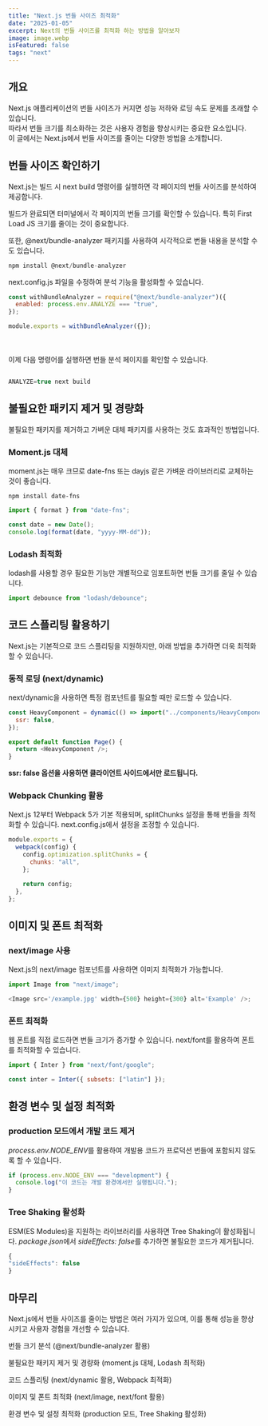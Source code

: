 ```yaml
---
title: "Next.js 번들 사이즈 최적화"
date: "2025-01-05"
excerpt: Next의 번들 사이즈를 최적화 하는 방법을 알아보자
image: image.webp
isFeatured: false
tags: "next"
---
```


## 개요

Next.js 애플리케이션의 번들 사이즈가 커지면 성능 저하와 로딩 속도 문제를 초래할 수 있습니다. \
따라서 번들 크기를 최소화하는 것은 사용자 경험을 향상시키는 중요한 요소입니다. \
이 글에서는 Next.js에서 번들 사이즈를 줄이는 다양한 방법을 소개합니다.

## 번들 사이즈 확인하기

Next.js는 빌드 시 next build 명령어를 실행하면 각 페이지의 번들 사이즈를 분석하여 제공합니다.

빌드가 완료되면 터미널에서 각 페이지의 번들 크기를 확인할 수 있습니다. 특히 First Load JS 크기를 줄이는 것이 중요합니다.

또한, @next/bundle-analyzer 패키지를 사용하여 시각적으로 번들 내용을 분석할 수도 있습니다.

```js
npm install @next/bundle-analyzer
```

next.config.js 파일을 수정하여 분석 기능을 활성화할 수 있습니다.

```js
const withBundleAnalyzer = require("@next/bundle-analyzer")({
  enabled: process.env.ANALYZE === "true",
});

module.exports = withBundleAnalyzer({});
```

\
\
이제 다음 명령어를 실행하면 번들 분석 페이지를 확인할 수 있습니다.

```js

ANALYZE=true next build
```

## 불필요한 패키지 제거 및 경량화

불필요한 패키지를 제거하고 가벼운 대체 패키지를 사용하는 것도 효과적인 방법입니다.

### Moment.js 대체

moment.js는 매우 크므로 date-fns 또는 dayjs 같은 가벼운 라이브러리로 교체하는 것이 좋습니다.

`npm install date-fns`

```js
import { format } from "date-fns";

const date = new Date();
console.log(format(date, "yyyy-MM-dd"));
```

### Lodash 최적화

lodash를 사용할 경우 필요한 기능만 개별적으로 임포트하면 번들 크기를 줄일 수 있습니다.

```js
import debounce from "lodash/debounce";
```

## 코드 스플리팅 활용하기

Next.js는 기본적으로 코드 스플리팅을 지원하지만, 아래 방법을 추가하면 더욱 최적화할 수 있습니다.

### 동적 로딩 (next/dynamic)

next/dynamic을 사용하면 특정 컴포넌트를 필요할 때만 로드할 수 있습니다.

```js
const HeavyComponent = dynamic(() => import("../components/HeavyComponent"), {
  ssr: false,
});

export default function Page() {
  return <HeavyComponent />;
}
```

**ssr: false 옵션을 사용하면 클라이언트 사이드에서만 로드됩니다.**

### Webpack Chunking 활용

Next.js 12부터 Webpack 5가 기본 적용되며, splitChunks 설정을 통해 번들을 최적화할 수 있습니다. next.config.js에서 설정을 조정할 수 있습니다.

```js
module.exports = {
  webpack(config) {
    config.optimization.splitChunks = {
      chunks: "all",
    };

    return config;
  },
};
```

## 이미지 및 폰트 최적화

### next/image 사용

Next.js의 next/image 컴포넌트를 사용하면 이미지 최적화가 가능합니다.

```js
import Image from "next/image";

<Image src='/example.jpg' width={500} height={300} alt='Example' />;
```

### 폰트 최적화

웹 폰트를 직접 로드하면 번들 크기가 증가할 수 있습니다. next/font를 활용하여 폰트를 최적화할 수 있습니다.

```js
import { Inter } from "next/font/google";

const inter = Inter({ subsets: ["latin"] });
```

## 환경 변수 및 설정 최적화

### production 모드에서 개발 코드 제거

*process.env.NODE_ENV*를 활용하여 개발용 코드가 프로덕션 번들에 포함되지 않도록 할 수 있습니다.

```js
if (process.env.NODE_ENV === "development") {
  console.log("이 코드는 개발 환경에서만 실행됩니다.");
}
```

### Tree Shaking 활성화

ESM(ES Modules)을 지원하는 라이브러리를 사용하면 Tree Shaking이 활성화됩니다. *package.json*에서 *sideEffects: false*를 추가하면 불필요한 코드가 제거됩니다.

```js
{
"sideEffects": false
}
```

## 마무리

Next.js에서 번들 사이즈를 줄이는 방법은 여러 가지가 있으며, 이를 통해 성능을 향상시키고 사용자 경험을 개선할 수 있습니다.

번들 크기 분석 (@next/bundle-analyzer 활용)

불필요한 패키지 제거 및 경량화 (moment.js 대체, Lodash 최적화)

코드 스플리팅 (next/dynamic 활용, Webpack 최적화)

이미지 및 폰트 최적화 (next/image, next/font 활용)

환경 변수 및 설정 최적화 (production 모드, Tree Shaking 활성화)
